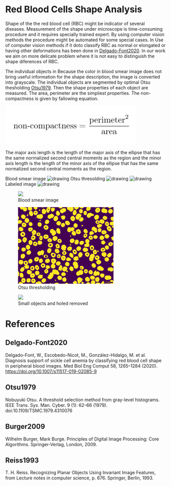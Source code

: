 # Red Blood Cells Shape Analysis


Shape of the the red blood cell (RBC) might be indicator of several diseases. Measurement of the shape under microscope 
is time-consuming procedure and it requires specially trained expert. By using computer vision methods the procedure might be automated 
for some special cases. In Use of computer vision methods if it doto classify RBC as
normal or elongated or having other deformations has been done in [Delgado-Font2020](#Delgado-Font2020). 
In our work we aim on more delicate problem where it is not easy to distinguish the shape diferences of RBC.

The individual objects in 
Because the color in blood smear image does not bring useful information for the shape description, the image is converted into grayscale. 
The individual objects are segmented by optimal Otsu thesholding [Otsu1979](#Otsu1979). Then the shape properties of each object are measured. 
The area, perimeter are the simpliest properties. The non-compactness is given by fallowing equation.

![noncompactness](graphics/noncompactness.png)

The major axis length is the length of the major axis of the ellipse that has the same normalized second central 
moments as the region and the minor axis length is the length of the minor axis of the ellipse that has the 
same normalized second central moments as the region.

Blood smear image
<img src="graphics/TP1_a.jpg.png" alt="drawing" width="200"/>
Otsu thresolding
<img src="graphics/TP1_a_thr.jpg.png" alt="drawing" width="200"/>
<img src="graphics/TP1_a_small_removed.jpg.png" alt="drawing" width="200"/>
Labeled image
<img src="graphics/TP1_a_small_labeled.jpg.png" alt="drawing" width="200"/>

<figure class="image">
  <img src="graphics/TP1_a.jpg.png" width="300">
  <figcaption>Blood smear image</figcaption>
</figure>

<figure class="image">
  <img src="graphics/TP1_a.jpg_thr.png" width="300">
  <figcaption>Otsu thresholding</figcaption>
</figure>



<figure class="image">
  <img src="graphics/TP1_a.jpg_small_labeled.png" width="300">
  <figcaption>
    Small objects and holed removed
  </figcaption>
</figure>



# References


## Delgado-Font2020
Delgado-Font, W., Escobedo-Nicot, M., González-Hidalgo, M. et al. Diagnosis support of sickle cell anemia by classifying red blood cell shape in peripheral blood images. Med Biol Eng Comput 58, 1265–1284 (2020). https://doi.org/10.1007/s11517-019-02085-9


## Otsu1979
Nobuyuki Otsu. A threshold selection method from gray-level histograms. IEEE Trans. Sys. Man. Cyber. 9 (1): 62–66 (1979). doi:10.1109/TSMC.1979.4310076

## Burger2009
Wilhelm Burger, Mark Burge. Principles of Digital Image Processing: Core Algorithms. Springer-Verlag, London, 2009.

## Reiss1993
T. H. Reiss. Recognizing Planar Objects Using Invariant Image Features, from Lecture notes in computer science, p. 676. Springer, Berlin, 1993.